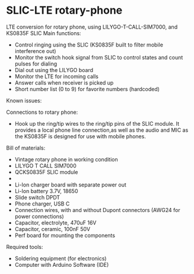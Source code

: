 # SLIC-LTE rotary-phone
LTE conversion for rotary phone, using LILYGO-T-CALL-SIM7000, and KS0835F SLIC 
Main functions:

- Control ringing using the SLIC (KS0835F built to filter mobile interference out)
- Monitor the switch hook signal from SLIC to control states and count pulses for dialing
- Dial out using the LILYGO board
- Monitor the LTE for incoming calls
- Answer calls when receiver is picked up
- Short number list (0 to 9) for favorite numbers (hardcoded)

Known issues:


Connections to rotary phone:

- Hook up the ring/tip wires to the ring/tip pins of the SLIC module. It provides a local phone line connection,as well as the audio and MIC as the KS0835F is designed for use with mobile phones.





Bill of materials:

- Vintage rotary phone in working condition
- LILYGO T CALL SIM7000
- QCKS0835F SLIC module
- 
- Li-Ion charger board with separate power out
- Li-Ion battery 3.7V, 18650
- Slide switch DPDT
- Phone charger, USB C
- Connection wires, with and without Dupont connectors (AWG24 for power connections)
- Capacitor, electrolyte, 470uF 16V
- Capacitor, ceramic, 100nF 50V
- Perf board for mounting the components


Required tools:

- Soldering equipment (for electronics)
- Computer with Arduino Software (IDE)
